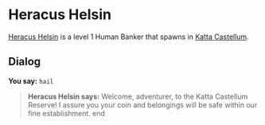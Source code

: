 # Heracus Helsin



[Heracus Helsin](/npc/160178) is a level 1 Human Banker that spawns in [Katta Castellum](/zone/160).



## Dialog

**You say:** `hail`



>**Heracus Helsin says:** Welcome, adventurer, to the Katta Castellum Reserve! I assure you your coin and belongings will be safe within our fine establishment.
end
